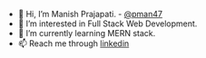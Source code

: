 - 👋 Hi, I’m Manish Prajapati. - [@pman47]()
- 👀 I’m interested in Full Stack Web Development.
- 🌱 I’m currently learning MERN stack.
- 📫 Reach me through [linkedin](https://www.linkedin.com/in/pman47)


<!---
pman47/pman47 is a ✨ special ✨ repository because its `README.md` (this file) appears on your GitHub profile.
You can click the Preview link to take a look at your changes.
--->
